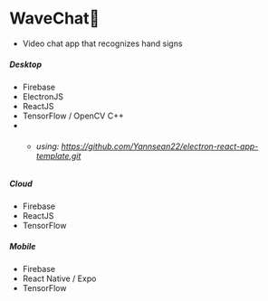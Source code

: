 # WaveChat👋
* Video chat app that recognizes hand signs 
##### Desktop
  * Firebase
  * ElectronJS
  * ReactJS
  * TensorFlow / OpenCV C++
  * * ###### using: https://github.com/Yannsean22/electron-react-app-template.git

##### Cloud
  * Firebase
  * ReactJS
  * TensorFlow
  
    
##### Mobile
  * Firebase
  * React Native / Expo
  * TensorFlow
